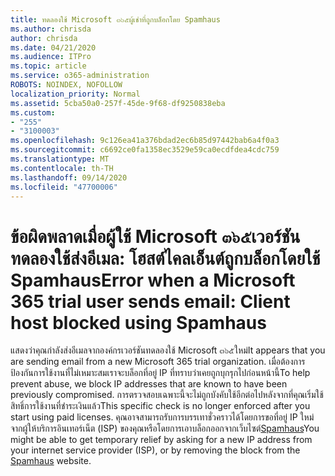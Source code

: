 ```yaml
---
title: ทดลองใช้ Microsoft ๓๖๕ผู้เช่าที่ถูกบล็อกโดย Spamhaus
ms.author: chrisda
author: chrisda
ms.date: 04/21/2020
ms.audience: ITPro
ms.topic: article
ms.service: o365-administration
ROBOTS: NOINDEX, NOFOLLOW
localization_priority: Normal
ms.assetid: 5cba50a0-257f-45de-9f68-df9250838eba
ms.custom:
- "255"
- "3100003"
ms.openlocfilehash: 9c126ea41a376bdad2ec6b85d97442bab6a4f0a3
ms.sourcegitcommit: c6692ce0fa1358ec3529e59ca0ecdfdea4cdc759
ms.translationtype: MT
ms.contentlocale: th-TH
ms.lasthandoff: 09/14/2020
ms.locfileid: "47700006"
---
```

# <a name="error-when-a-microsoft-365-trial-user-sends-email-client-host-blocked-using-spamhaus"></a><span data-ttu-id="98a15-102">ข้อผิดพลาดเมื่อผู้ใช้ Microsoft ๓๖๕เวอร์ชันทดลองใช้ส่งอีเมล: โฮสต์ไคลเอ็นต์ถูกบล็อกโดยใช้ Spamhaus</span><span class="sxs-lookup"><span data-stu-id="98a15-102">Error when a Microsoft 365 trial user sends email: Client host blocked using Spamhaus</span></span>

<span data-ttu-id="98a15-103">แสดงว่าคุณกำลังส่งอีเมลจากองค์กรเวอร์ชันทดลองใช้ Microsoft ๓๖๕ใหม่</span><span class="sxs-lookup"><span data-stu-id="98a15-103">It appears that you are sending email from a new Microsoft 365 trial organization.</span></span> <span data-ttu-id="98a15-104">เมื่อต้องการป้องกันการใช้งานที่ไม่เหมาะสมเราจะบล็อกที่อยู่ IP ที่ทราบว่าเคยถูกบุกรุกไปก่อนหน้านี้</span><span class="sxs-lookup"><span data-stu-id="98a15-104">To help prevent abuse, we block IP addresses that are known to have been previously compromised.</span></span> <span data-ttu-id="98a15-105">การตรวจสอบเฉพาะนี้จะไม่ถูกบังคับใช้อีกต่อไปหลังจากที่คุณเริ่มใช้สิทธิ์การใช้งานที่ชำระเงินแล้ว</span><span class="sxs-lookup"><span data-stu-id="98a15-105">This specific check is no longer enforced after you start using paid licenses.</span></span> <span data-ttu-id="98a15-106">คุณอาจสามารถรับการบรรเทาชั่วคราวได้โดยการขอที่อยู่ IP ใหม่จากผู้ให้บริการอินเทอร์เน็ต (ISP) ของคุณหรือโดยการเอาบล็อกออกจากเว็บไซต์[Spamhaus](https://go.microsoft.com/fwlink/p/?linkid=123245)</span><span class="sxs-lookup"><span data-stu-id="98a15-106">You might be able to get temporary relief by asking for a new IP address from your internet service provider (ISP), or by removing the block from the [Spamhaus](https://go.microsoft.com/fwlink/p/?linkid=123245) website.</span></span>
